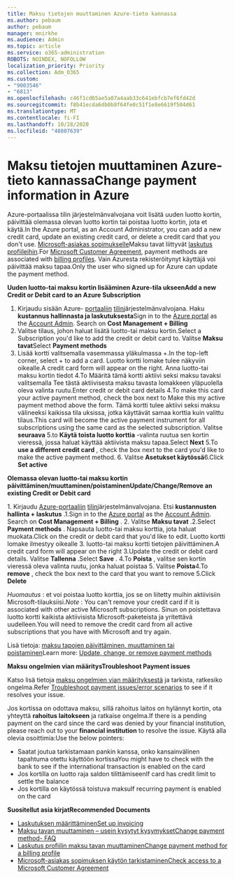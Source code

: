 ```yaml
---
title: Maksu tietojen muuttaminen Azure-tieto kannassa
ms.author: pebaum
author: pebaum
manager: mnirkhe
ms.audience: Admin
ms.topic: article
ms.service: o365-administration
ROBOTS: NOINDEX, NOFOLLOW
localization_priority: Priority
ms.collection: Adm_O365
ms.custom:
- "9003546"
- "6813"
ms.openlocfilehash: c46f1cd65ae5a07a4aab33c641ebfcb7ef6fd42d
ms.sourcegitcommit: f8b41ecda6db0b8f64fe0c51f1e8e6619f504d61
ms.translationtype: MT
ms.contentlocale: fi-FI
ms.lasthandoff: 10/28/2020
ms.locfileid: "48807639"
---
```

# <a name="change-payment-information-in-azure"></a><span data-ttu-id="3585e-102">Maksu tietojen muuttaminen Azure-tieto kannassa</span><span class="sxs-lookup"><span data-stu-id="3585e-102">Change payment information in Azure</span></span>

<span data-ttu-id="3585e-103">Azure-portaalissa tilin järjestelmänvalvojana voit lisätä uuden luotto kortin, päivittää olemassa olevan luotto kortin tai poistaa luotto kortin, jota et käytä.</span><span class="sxs-lookup"><span data-stu-id="3585e-103">In the Azure portal, as an Account Administrator, you can add a new credit card, update an existing credit card, or delete a credit card that you don't use.</span></span> <span data-ttu-id="3585e-104">[Microsoft-asiakas sopimukselle](https://docs.microsoft.com/azure/billing/billing-how-to-change-credit-card?WT.mc_id=Portal-Microsoft_Azure_Support#check-access-to-a-microsoft-customer-agreement)Maksu tavat liittyvät [laskutus profiileihin](https://docs.microsoft.com/azure/billing/billing-how-to-change-credit-card?WT.mc_id=Portal-Microsoft_Azure_Support#change-payment-method-for-a-billing-profile).</span><span class="sxs-lookup"><span data-stu-id="3585e-104">For [Microsoft Customer Agreement](https://docs.microsoft.com/azure/billing/billing-how-to-change-credit-card?WT.mc_id=Portal-Microsoft_Azure_Support#check-access-to-a-microsoft-customer-agreement), payment methods are associated with [billing profiles](https://docs.microsoft.com/azure/billing/billing-how-to-change-credit-card?WT.mc_id=Portal-Microsoft_Azure_Support#change-payment-method-for-a-billing-profile).</span></span> <span data-ttu-id="3585e-105">Vain Azuresta rekisteröitynyt käyttäjä voi päivittää maksu tapaa.</span><span class="sxs-lookup"><span data-stu-id="3585e-105">Only the user who signed up for Azure can update the payment method.</span></span>

<span data-ttu-id="3585e-106">**Uuden luotto-tai maksu kortin lisääminen Azure-tila ukseen**</span><span class="sxs-lookup"><span data-stu-id="3585e-106">**Add a new Credit or Debit card to an Azure Subscription**</span></span>

1. <span data-ttu-id="3585e-107">Kirjaudu sisään Azure- [portaaliin](https://portal.azure.com/) [tilin](https://docs.microsoft.com/azure/billing/billing-subscription-transfer?WT.mc_id=Portal-Microsoft_Azure_Support#whoisaa)järjestelmänvalvojana. Haku **kustannus hallinnasta ja laskutuksesta**</span><span class="sxs-lookup"><span data-stu-id="3585e-107">Sign in to the [Azure portal](https://portal.azure.com/) as the [Account Admin](https://docs.microsoft.com/azure/billing/billing-subscription-transfer?WT.mc_id=Portal-Microsoft_Azure_Support#whoisaa). Search on **Cost Management + Billing**</span></span>
2. <span data-ttu-id="3585e-108">Valitse tilaus, johon haluat lisätä luotto-tai maksu kortin.</span><span class="sxs-lookup"><span data-stu-id="3585e-108">Select a Subscription you'd like to add the credit or debit card to.</span></span> <span data-ttu-id="3585e-109">Valitse **Maksu tavat**</span><span class="sxs-lookup"><span data-stu-id="3585e-109">Select **Payment methods**</span></span>
3. <span data-ttu-id="3585e-110">Lisää kortti valitsemalla vasemmassa yläkulmassa +.</span><span class="sxs-lookup"><span data-stu-id="3585e-110">In the top-left corner, select + to add a card.</span></span> <span data-ttu-id="3585e-111">Luotto kortti lomake tulee näkyviin oikealle.</span><span class="sxs-lookup"><span data-stu-id="3585e-111">A credit card form will appear on the right.</span></span> <span data-ttu-id="3585e-112">Anna luotto-tai maksu kortin tiedot 4.To Määritä tämä kortti aktiivi seksi maksu tavaksi valitsemalla Tee tästä aktiivisesta maksu tavasta lomakkeen yläpuolella oleva valinta ruutu.</span><span class="sxs-lookup"><span data-stu-id="3585e-112">Enter credit or debit card details 4.To make this card your active payment method, check the box next to Make this my active payment method above the form.</span></span> <span data-ttu-id="3585e-113">Tämä kortti tulee aktiivi seksi maksu välineeksi kaikissa tila uksissa, jotka käyttävät samaa korttia kuin valittu tilaus.</span><span class="sxs-lookup"><span data-stu-id="3585e-113">This card will become the active payment instrument for all subscriptions using the same card as the selected subscription.</span></span> <span data-ttu-id="3585e-114">Valitse **seuraava** 5.to **Käytä toista luotto korttia** -valinta ruutua sen kortin vieressä, jossa haluat käyttää aktiivista maksu tapaa.</span><span class="sxs-lookup"><span data-stu-id="3585e-114">Select **Next** 5.To **use a different credit card** , check the box next to the card you'd like to make the active payment method.</span></span>
<span data-ttu-id="3585e-115">6. Valitse **Asetukset käytössä**</span><span class="sxs-lookup"><span data-stu-id="3585e-115">6.Click **Set active**</span></span>

<span data-ttu-id="3585e-116">**Olemassa olevan luotto-tai maksu kortin päivittäminen/muuttaminen/poistaminen**</span><span class="sxs-lookup"><span data-stu-id="3585e-116">**Update/Change/Remove an existing Credit or Debit card**</span></span>

<span data-ttu-id="3585e-117">1. Kirjaudu [Azure-portaaliin](https://portal.azure.com/) [tilin](https://docs.microsoft.com/azure/billing/billing-subscription-transfer?WT.mc_id=Portal-Microsoft_Azure_Support#whoisaa)järjestelmänvalvojana. Etsi **kustannusten hallinta + laskutus** .</span><span class="sxs-lookup"><span data-stu-id="3585e-117">1.Sign in to the [Azure portal](https://portal.azure.com/) as the [Account Admin](https://docs.microsoft.com/azure/billing/billing-subscription-transfer?WT.mc_id=Portal-Microsoft_Azure_Support#whoisaa). Search on **Cost Management + Billing** .</span></span>
<span data-ttu-id="3585e-118">2. Valitse **Maksu tavat** .</span><span class="sxs-lookup"><span data-stu-id="3585e-118">2.Select **Payment methods** .</span></span> <span data-ttu-id="3585e-119">Napsauta luotto-tai maksu korttia, jota haluat muokata.</span><span class="sxs-lookup"><span data-stu-id="3585e-119">Click on the credit or debit card that you'd like to edit.</span></span> <span data-ttu-id="3585e-120">Luotto kortti lomake ilmestyy oikealle 3. luotto-tai maksu kortti tietojen päivittäminen.</span><span class="sxs-lookup"><span data-stu-id="3585e-120">A credit card form will appear on the right 3.Update the credit or debit card details.</span></span> <span data-ttu-id="3585e-121">Valitse **Tallenna** .</span><span class="sxs-lookup"><span data-stu-id="3585e-121">Select **Save** .</span></span>
<span data-ttu-id="3585e-122">4.To **Poista** , valitse sen kortin vieressä oleva valinta ruutu, jonka haluat poistaa 5. Valitse **Poista**</span><span class="sxs-lookup"><span data-stu-id="3585e-122">4.To **remove** , check the box next to the card that you want to remove 5.Click **Delete**</span></span>

<span data-ttu-id="3585e-123">_Huomautus_ : et voi poistaa luotto korttia, jos se on liitetty muihin aktiivisiin Microsoft-tilauksiisi.</span><span class="sxs-lookup"><span data-stu-id="3585e-123">_Note_ : You can't remove your credit card if it is associated with other active Microsoft subscriptions.</span></span> <span data-ttu-id="3585e-124">Sinun on poistettava luotto kortti kaikista aktiivisista Microsoft-paketeista ja yritettävä uudelleen.</span><span class="sxs-lookup"><span data-stu-id="3585e-124">You will need to remove the credit card from all active subscriptions that you have with Microsoft and try again.</span></span>

<span data-ttu-id="3585e-125">Lisä tietoja: [maksu tapojen päivittäminen, muuttaminen tai poistaminen](https://docs.microsoft.com/azure/billing/billing-how-to-change-credit-card?WT.mc_id=Portal-Microsoft_Azure_Support)</span><span class="sxs-lookup"><span data-stu-id="3585e-125">Learn more: [Update, change, or remove payment methods](https://docs.microsoft.com/azure/billing/billing-how-to-change-credit-card?WT.mc_id=Portal-Microsoft_Azure_Support)</span></span>

<span data-ttu-id="3585e-126">**Maksu ongelmien vian määritys**</span><span class="sxs-lookup"><span data-stu-id="3585e-126">**Troubleshoot Payment issues**</span></span>

<span data-ttu-id="3585e-127">Katso lisä tietoja [maksu ongelmien vian määrityksestä](https://support.microsoft.com/help/4505172/troubleshooting-payment-issues) ja tarkista, ratkesiko ongelma.</span><span class="sxs-lookup"><span data-stu-id="3585e-127">Refer [Troubleshoot payment issues/error scenarios](https://support.microsoft.com/help/4505172/troubleshooting-payment-issues) to see if it resolves your issue.</span></span>

<span data-ttu-id="3585e-128">Jos kortissa on odottava maksu, sillä rahoitus laitos on hylännyt kortin, ota yhteyttä **rahoitus laitokseen** ja ratkaise ongelma.</span><span class="sxs-lookup"><span data-stu-id="3585e-128">If there is a pending payment on the card since the card was denied by your financial institution, please reach out to your **financial institution** to resolve the issue.</span></span> <span data-ttu-id="3585e-129">Käytä alla olevia osoittimia:</span><span class="sxs-lookup"><span data-stu-id="3585e-129">Use the below pointers:</span></span>

- <span data-ttu-id="3585e-130">Saatat joutua tarkistamaan pankin kanssa, onko kansainvälinen tapahtuma otettu käyttöön kortissa</span><span class="sxs-lookup"><span data-stu-id="3585e-130">You might have to check with the bank to see if the international transaction is enabled on the card</span></span>
- <span data-ttu-id="3585e-131">Jos kortilla on luotto raja saldon tilittämiseen</span><span class="sxs-lookup"><span data-stu-id="3585e-131">If card has credit limit to settle the balance</span></span>
- <span data-ttu-id="3585e-132">Jos kortilla on käytössä toistuva maksu</span><span class="sxs-lookup"><span data-stu-id="3585e-132">If recurring payment is enabled on the card</span></span>

<span data-ttu-id="3585e-133">**Suositellut asia kirjat**</span><span class="sxs-lookup"><span data-stu-id="3585e-133">**Recommended Documents**</span></span>

- [<span data-ttu-id="3585e-134">Laskutuksen määrittäminen</span><span class="sxs-lookup"><span data-stu-id="3585e-134">Set up invoicing</span></span>](https://azure.microsoft.com/pricing/invoicing/)
- [<span data-ttu-id="3585e-135">Maksu tavan muuttaminen – usein kysytyt kysymykset</span><span class="sxs-lookup"><span data-stu-id="3585e-135">Change payment method- FAQ</span></span>](https://docs.microsoft.com/azure/billing/billing-how-to-change-credit-card?WT.mc_id=Portal-Microsoft_Azure_Support#frequently-asked-questions)
- [<span data-ttu-id="3585e-136">Laskutus profiilin maksu tavan muuttaminen</span><span class="sxs-lookup"><span data-stu-id="3585e-136">Change payment method for a billing profile</span></span>](https://docs.microsoft.com/azure/billing/billing-how-to-change-credit-card?WT.mc_id=Portal-Microsoft_Azure_Support#change-payment-method-for-a-billing-profile)
- [<span data-ttu-id="3585e-137">Microsoft-asiakas sopimuksen käytön tarkistaminen</span><span class="sxs-lookup"><span data-stu-id="3585e-137">Check access to a Microsoft Customer Agreement</span></span>](https://docs.microsoft.com/azure/billing/billing-how-to-change-credit-card?WT.mc_id=Portal-Microsoft_Azure_Support#check-access-to-a-microsoft-customer-agreement)